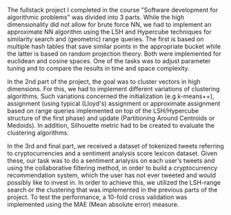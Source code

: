 The fullstack project I completed in the course "Software development for algorithmic problems" was divided into 3 parts.
While the high dimensionality did not allow for brute force NN, we had to implement an approximate NN algorithm using the LSH and Hypercube techniques for similarity search and (geometric) range queries. The first is based on multiple hash tables that save similar points in the appropriate bucket while the latter is based on random projection theory. Both were implemented for euclidean and cosine spaces. One of the tasks was to adjust parameter tuning and to compare the results in time and space complexity.

In the 2nd part of the project, the goal was to cluster vectors in high dimensions. For this, we had to implement different variations of clustering algorithms. Such variations concerned the initialization (e.g k-means++), assignment (using typical (Lloyd's) assignment or approximate assignment based on range queries implemented on top of the LSH/Hypercube structure of the first phase) and update (Partitioning Around Centroids or Medoids). In addition, Silhouette metric had to be created to evaluate the clustering algorithms.

In the 3rd and final part, we received a dataset of tokenized tweets referring to cryptocurrencies and a sentiment analysis score lexicon dataset. Given these, our task was to do a sentiment analysis on each user’s tweets and using the collaborative filtering method, in order to build a cryptocurrency recommendation system, which the user has not ever tweeted and would possibly like to invest in. In order to achieve this, we utilized the LSH-range search or the clustering that was implemented in the previous parts of the project. To test the performance, a 10-fold cross validation was implemented using the MAE (Mean absolute error) measure.

